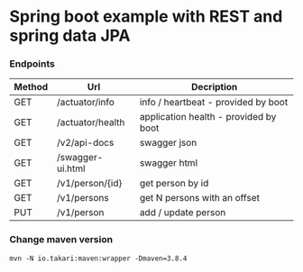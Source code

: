# Spring boot example with REST and spring data JPA


### Endpoints

| Method | Url | Decription |
| ------ | --- | ---------- |
| GET    |/actuator/info  | info / heartbeat - provided by boot |
| GET    |/actuator/health| application health - provided by boot |
| GET    |/v2/api-docs    | swagger json |
| GET    |/swagger-ui.html| swagger html |
| GET    |/v1/person/{id}| get person by id |
| GET    |/v1/persons    | get N persons with an offset|
| PUT    |/v1/person     | add / update person|

### Change maven version
`mvn -N io.takari:maven:wrapper -Dmaven=3.8.4`